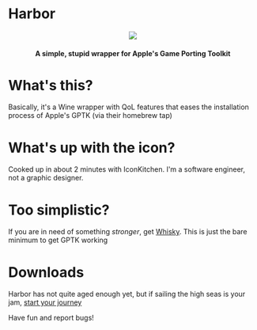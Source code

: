 # Harbor
<p align="center">
  <img src="https://raw.githubusercontent.com/ohaiibuzzle/Harbor/senpai/Harbor/Assets.xcassets/AppIcon.appiconset/AppIcon-256.png">
  <h4 align="center">A simple, stupid wrapper for Apple's Game Porting Toolkit</p>
</p>

# What's this?
Basically, it's a Wine wrapper with QoL features that eases the installation process of Apple's GPTK (via their homebrew tap)

# What's up with the icon?
Cooked up in about 2 minutes with IconKitchen. I'm a software engineer, not a graphic designer.

# Too simplistic?
If you are in need of something *stronger*, get [Whisky](https://github.com/IsaacMarovitz/Whisky). This is just the bare minimum to get GPTK working

# Downloads
Harbor has not quite aged enough yet, but if sailing the high seas is your jam, [start your journey](https://github.com/ohaiibuzzle/Harbor/releases)

Have fun and report bugs!
